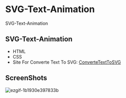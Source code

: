 # SVG-Text-Animation
SVG-Text-Animation

## SVG-Text-Animation

- HTML
- CSS
- Site For Converte Text To SVG: [ConverteTextToSVG](https://danmarshall.github.io/google-font-to-svg-path)


## ScreenShots
![ezgif-1b1930e397833b](https://github.com/user-attachments/assets/c4d3888a-96c1-487c-9d63-f3cdda337ac8)
